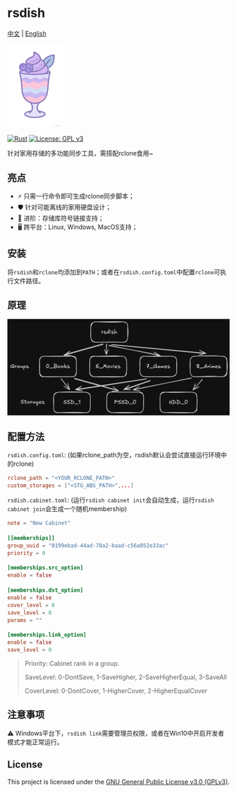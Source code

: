 # rsdish

[中文](README.md) |
[English](README_en.md)

[<img src="assets/parfait_gpt.png" width="25%" alt="Parfait logo">](#)

[![Rust](https://img.shields.io/badge/rust-1.73+-orange.svg)](https://www.rust-lang.org/)
[![License: GPL v3](https://img.shields.io/badge/License-GPLv3-blue.svg)](LICENSE)

针对家用存储的多功能同步工具，需搭配rclone食用~

## 亮点
- ⚡️ 只需一行命令即可生成rclone同步脚本；
- 🛡️ 针对可能离线的家用硬盘设计；
- 🔗 进阶：存储库符号链接支持；
- 🖥️ 跨平台：Linux, Windows, MacOS支持；

## 安装

将`rsdish`和`rclone`均添加到`PATH`；或者在`rsdish.config.toml`中配置`rclone`可执行文件路径。

## 原理
![how_it_works](assets/how_it_works.png)

## 配置方法

`rsdish.config.toml`: (如果rclone_path为空，rsdish默认会尝试直接运行环境中的rclone)

```toml
rclone_path = "<YOUR_RCLONE_PATH>"
custom_storages = ["<STG_ABS_PATH>",...]
```

`rsdish.cabinet.toml`: (运行`rsdish cabinet init`会自动生成，运行`rsdish cabinet join`会生成一个随机membership)

```toml
note = "New Cabinet"

[[memberships]]
group_uuid = "0199ebad-44ad-78a2-baad-c56a052e33ac"
priority = 0

[memberships.src_option]
enable = false

[memberships.dst_option]
enable = false
cover_level = 0
save_level = 0
params = ""

[memberships.link_option]
enable = false
save_level = 0
```


> Priority: Cabinet rank in a group.
>
> SaveLevel: 0-DontSave, 1-SaveHigher, 2-SaveHigherEqual, 3-SaveAll
> 
> CoverLevel: 0-DontCover, 1-HigherCover, 2-HigherEqualCover

## 注意事项

⚠️ Windows平台下，`rsdish link`需要管理员权限，或者在Win10中开启开发者模式才能正常运行。


## License

This project is licensed under the [GNU General Public License v3.0 (GPLv3)](LICENSE).
